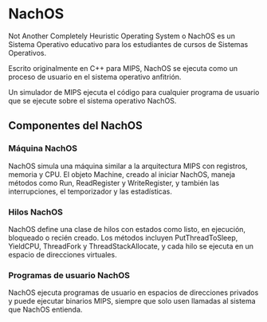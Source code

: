 # NachOS
Not Another Completely Heuristic Operating System o NachOS es un Sistema Operativo educativo para los estudiantes de cursos de Sistemas Operativos.

Escrito originalmente en C++ para MIPS, NachOS se ejecuta como un proceso de usuario en el sistema operativo anfitrión. 

Un simulador de MIPS ejecuta el código para cualquier programa de usuario que se ejecute sobre el sistema operativo NachOS.


## Componentes del NachOS
### Máquina NachOS
NachOS simula una máquina similar a la arquitectura MIPS con registros, memoria y CPU. El objeto Machine, creado al iniciar NachOS, maneja métodos como Run, ReadRegister y WriteRegister, y también las interrupciones, el temporizador y las estadísticas.

### Hilos NachOS
NachOS define una clase de hilos con estados como listo, en ejecución, bloqueado o recién creado. Los métodos incluyen PutThreadToSleep, YieldCPU, ThreadFork y ThreadStackAllocate, y cada hilo se ejecuta en un espacio de direcciones virtuales.

### Programas de usuario NachOS
NachOS ejecuta programas de usuario en espacios de direcciones privados y puede ejecutar binarios MIPS, siempre que solo usen llamadas al sistema que NachOS entienda.
